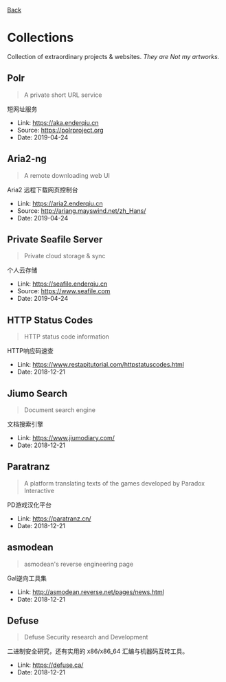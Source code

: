 [Back](https://enderqiu.github.io/)
# Collections
Collection of extraordinary projects & websites. _They are Not my artworks._

## Polr
> A private short URL service


短网址服务
- Link: <https://aka.enderqiu.cn>
- Source: <https://polrproject.org>
- Date: 2019-04-24

## Aria2-ng
> A remote downloading web UI


Aria2 远程下载网页控制台
- Link: <https://aria2.enderqiu.cn>
- Source: <http://ariang.mayswind.net/zh_Hans/>
- Date: 2019-04-24

## Private Seafile Server
> Private cloud storage & sync


个人云存储
- Link: <https://seafile.enderqiu.cn>
- Source: <https://www.seafile.com>
- Date: 2019-04-24

## HTTP Status Codes
> HTTP status code information


HTTP响应码速查
- Link: <https://www.restapitutorial.com/httpstatuscodes.html>
- Date: 2018-12-21

## Jiumo Search
> Document search engine

文档搜索引擎
- Link: <https://www.jiumodiary.com/>
- Date: 2018-12-21

## Paratranz
> A platform translating texts of the games developed by Paradox Interactive


PD游戏汉化平台
- Link: <https://paratranz.cn/>
- Date: 2018-12-21

## asmodean
> asmodean's reverse engineering page


Gal逆向工具集
- Link: <http://asmodean.reverse.net/pages/news.html>
- Date: 2018-12-21

## Defuse
> Defuse Security research and Development


二进制安全研究，还有实用的 x86/x86_64 汇编与机器码互转工具。
- Link: <https://defuse.ca/>
- Date: 2018-12-21
